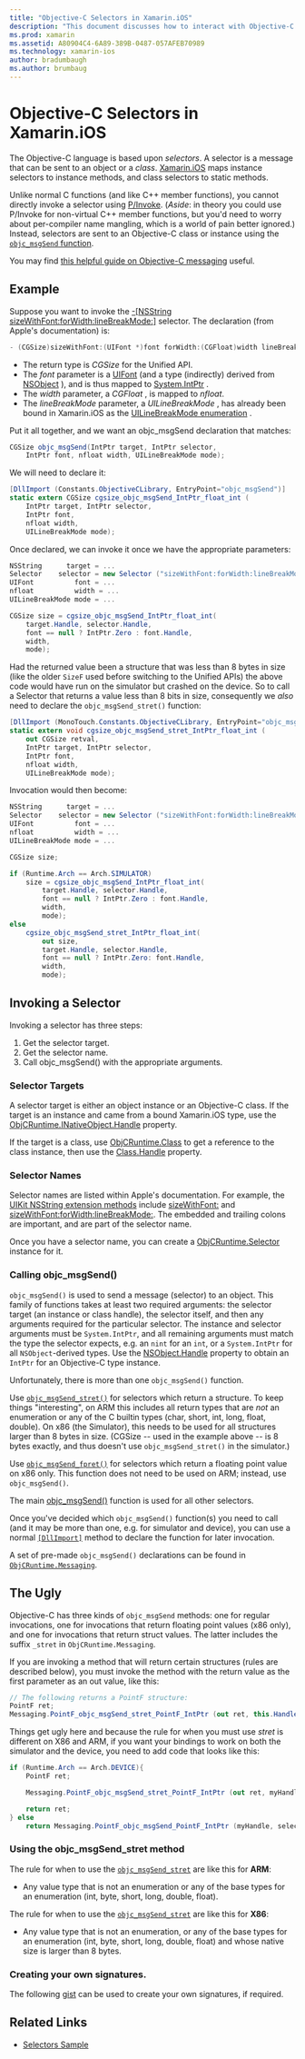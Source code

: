```yaml
---
title: "Objective-C Selectors in Xamarin.iOS"
description: "This document discusses how to interact with Objective-C selectors from C#. It describes how to invoke selectors and technical considerations that must be taken into account when doing so."
ms.prod: xamarin
ms.assetid: A80904C4-6A89-389B-0487-057AFEB70989
ms.technology: xamarin-ios
author: bradumbaugh
ms.author: brumbaug
---
```


# Objective-C Selectors in Xamarin.iOS

The Objective-C language is based upon *selectors*. A selector is a
message that can be sent to an object or a *class*. [Xamarin.iOS](~/ios/internals/api-design/index.md) maps instance selectors
to instance methods, and class selectors to static methods.

Unlike normal C functions (and like C++ member functions), you cannot
directly invoke a selector using [P/Invoke](http://www.mono-project.com/docs/advanced/pinvoke/).
(*Aside*: in theory you could use P/Invoke for non-virtual C++ member
functions, but you'd need to worry about per-compiler name mangling, which is a
world of pain better ignored.) Instead, selectors are sent to an Objective-C
class or instance using the [`objc_msgSend` function](http://developer.apple.com/mac/library/documentation/Cocoa/Reference/ObjCRuntimeRef/Reference/reference.html#//apple_ref/c/func/objc_msgSend).

You may find [this helpful guide on Objective-C messaging](http://developer.apple.com/iphone/library/documentation/cocoa/conceptual/ObjCRuntimeGuide/Articles/ocrtHowMessagingWorks.html) useful.

<a name="Example" />

## Example

Suppose you want to invoke the [-[NSString sizeWithFont:forWidth:lineBreakMode:]](http://developer.apple.com/iphone/library/documentation/UIKit/Reference/NSString_UIKit_Additions/Reference/Reference.html#//apple_ref/occ/instm/NSString/sizeWithFont:forWidth:lineBreakMode:) selector.
The declaration (from Apple's documentation) is:

```csharp
- (CGSize)sizeWithFont:(UIFont *)font forWidth:(CGFloat)width lineBreakMode:(UILineBreakMode)lineBreakMode
```

-  The return type is *CGSize* for the Unified API.
-  The  *font* parameter is a  [UIFont](https://developer.xamarin.com/api/type/UIKit.UIFont/) (and a type (indirectly) derived from  [NSObject](https://developer.xamarin.com/api/type/Foundation.NSObject/) ), and is thus mapped to  [System.IntPtr](xref:System.IntPtr) .
-  The  *width* parameter, a  *CGFloat* , is mapped to *nfloat*.
-  The  *lineBreakMode* parameter, a  *UILineBreakMode* , has already been bound in Xamarin.iOS as the  [UILineBreakMode enumeration](https://developer.xamarin.com/api/type/UIKit.UILineBreakMode/) .


Put it all together, and we want an objc_msgSend declaration that
matches:

```csharp
CGSize objc_msgSend(IntPtr target, IntPtr selector,
    IntPtr font, nfloat width, UILineBreakMode mode);
```

We will need to declare it:

```csharp
[DllImport (Constants.ObjectiveCLibrary, EntryPoint="objc_msgSend")]
static extern CGSize cgsize_objc_msgSend_IntPtr_float_int (
    IntPtr target, IntPtr selector,
    IntPtr font,
    nfloat width,
    UILineBreakMode mode);
```

Once declared, we can invoke it once we have the appropriate parameters:

```csharp
NSString      target = ...
Selector    selector = new Selector ("sizeWithFont:forWidth:lineBreakMode:");
UIFont          font = ...
nfloat          width = ...
UILineBreakMode mode = ...

CGSize size = cgsize_objc_msgSend_IntPtr_float_int(
    target.Handle, selector.Handle,
    font == null ? IntPtr.Zero : font.Handle,
    width,
    mode);
```

Had the returned value been a structure that was less than 8 bytes in size  (like the older `SizeF` used before switching to the Unified APIs) the above code would have run on the simulator but crashed on the device. So to call a Selector that returns a value less than 8 bits in size, consequently we *also*
need to declare the `objc_msgSend_stret()` function:

```csharp
[DllImport (MonoTouch.Constants.ObjectiveCLibrary, EntryPoint="objc_msgSend_stret")]
static extern void cgsize_objc_msgSend_stret_IntPtr_float_int (
    out CGSize retval,
    IntPtr target, IntPtr selector,
    IntPtr font,
    nfloat width,
    UILineBreakMode mode);
```

Invocation would then become:

```csharp
NSString      target = ...
Selector    selector = new Selector ("sizeWithFont:forWidth:lineBreakMode:");
UIFont          font = ...
nfloat          width = ...
UILineBreakMode mode = ...

CGSize size;

if (Runtime.Arch == Arch.SIMULATOR)
    size = cgsize_objc_msgSend_IntPtr_float_int(
        target.Handle, selector.Handle,
        font == null ? IntPtr.Zero : font.Handle,
        width,
        mode);
else
    cgsize_objc_msgSend_stret_IntPtr_float_int(
        out size,
        target.Handle, selector.Handle,
        font == null ? IntPtr.Zero: font.Handle,
        width,
        mode);
```


<a name="Invoking_a_Selector" />

## Invoking a Selector

Invoking a selector has three steps:

1.  Get the selector target.
1.  Get the selector name.
1.  Call objc_msgSend() with the appropriate arguments.


<a name="Selector_Targets" />

### Selector Targets

A selector target is either an object instance or an Objective-C class. If
the target is an instance and came from a bound Xamarin.iOS type, use the [ObjCRuntime.INativeObject.Handle](https://developer.xamarin.com/api/property/ObjCRuntime.INativeObject.Handle/) property.

If the target is a class, use [ObjCRuntime.Class](https://developer.xamarin.com/api/type/ObjCRuntime.Class/) to get a reference to the class
instance, then use the [Class.Handle](https://developer.xamarin.com/api/property/ObjCRuntime.Class.Handle/) property.


<a name="Selector_Names" />

### Selector Names

Selector names are listed within Apple's documentation. For example, the [UIKit NSString extension methods](http://developer.apple.com/iphone/library/documentation/UIKit/Reference/NSString_UIKit_Additions/Reference/Reference.html) include [sizeWithFont:](http://developer.apple.com/iphone/library/documentation/UIKit/Reference/NSString_UIKit_Additions/Reference/Reference.html#//apple_ref/occ/instm/NSString/sizeWithFont:) and [sizeWithFont:forWidth:lineBreakMode:](http://developer.apple.com/iphone/library/documentation/UIKit/Reference/NSString_UIKit_Additions/Reference/Reference.html#//apple_ref/occ/instm/NSString/sizeWithFont:forWidth:lineBreakMode:). The embedded and
trailing colons are important, and are part of the selector name.

Once you have a selector name, you can create a [ObjCRuntime.Selector](https://developer.xamarin.com/api/type/ObjCRuntime.Selector/) instance for it.


<a name="Calling_objc_msgSend()" />

### Calling objc_msgSend()

 `objc_msgSend()` is used to send a message (selector) to an
object. This family of functions takes at least two required arguments: the
selector target (an instance or class handle), the selector itself, and then any
arguments required for the particular selector. The instance and selector
arguments must be `System.IntPtr`, and all remaining arguments must
match the type the selector expects, e.g. an `nint` for an `int`, or a `System.IntPtr` for all `NSObject`-derived types. Use the [NSObject.Handle](https://developer.xamarin.com/api/property/Foundation.NSObject.Handle/) property to obtain an `IntPtr`
for an Objective-C type instance.

Unfortunately, there is more than one `objc_msgSend()` function.

Use [`objc_msgSend_stret()`](http://developer.apple.com/mac/library/documentation/Cocoa/Reference/ObjCRuntimeRef/Reference/reference.html#//apple_ref/c/func/objc_msgSend_stret) for selectors which return a structure.
To keep things "interesting", on ARM this includes all return types that are *not* an enumeration or any of the C builtin types (char, short, int,
long, float, double). On x86 (the Simulator), this needs to be used for all
structures larger than 8 bytes in size. (CGSize -- used in the example above --
is 8 bytes exactly, and thus doesn't use `objc_msgSend_stret()` in
the simulator.)

Use [`objc_msgSend_fpret()`](http://developer.apple.com/mac/library/documentation/Cocoa/Reference/ObjCRuntimeRef/Reference/reference.html#//apple_ref/c/func/objc_msgSend_fpret) for selectors which return a floating
point value on x86 only. This function does not need to be used on ARM; instead,
use `objc_msgSend()`.

The main [objc_msgSend()](http://developer.apple.com/mac/library/documentation/Cocoa/Reference/ObjCRuntimeRef/Reference/reference.html#//apple_ref/c/func/objc_msgSend) function is used for all other selectors.

Once you've decided which `objc_msgSend()` function(s) you need to
call (and it may be more than one, e.g. for simulator and device), you can use a
normal [`[DllImport]`](xref:System.Runtime.InteropServices.DllImportAttribute) method to declare the function for later
invocation.

A set of pre-made `objc_msgSend()` declarations can be found in [`ObjCRuntime.Messaging`](https://developer.xamarin.com/api/type/ObjCRuntime.Messaging/).


<a name="ugly" />

## The Ugly

Objective-C has three kinds of `objc_msgSend` methods: one for
regular invocations, one for invocations that return floating point values (x86
only), and one for invocations that return struct values. The latter includes
the suffix `_stret` in `ObjCRuntime.Messaging`.

If you are invoking a method that will return certain structures (rules are
described below), you must invoke the method with the return value as the first
parameter as an out value, like this:

```csharp
// The following returns a PointF structure:
PointF ret;
Messaging.PointF_objc_msgSend_stret_PointF_IntPtr (out ret, this.Handle, selConvertPointFromWindow.Handle, point, window.Handle);
```

Things get ugly here and because the rule for when you must use _stret_ is
different on X86 and ARM, if you want your bindings to work on both the
simulator and the device, you need to add code that looks like this:

```csharp
if (Runtime.Arch == Arch.DEVICE){
    PointF ret;

    Messaging.PointF_objc_msgSend_stret_PointF_IntPtr (out ret, myHandle, selector.Handle);

    return ret;
} else
    return Messaging.PointF_objc_msgSend_PointF_IntPtr (myHandle, selector.Handle);
```

### Using the objc\_msgSend\_stret method

The rule for when to use the [`objc_msgSend_stret`](http://developer.apple.com/mac/library/documentation/Cocoa/Reference/ObjCRuntimeRef/Reference/reference.html#//apple_ref/c/func/objc_msgSend_stret) are like this for **ARM**:

-  Any value type that is not an enumeration or any of the base types for an enumeration (int, byte, short, long, double, float).


The rule for when to use the [`objc_msgSend_stret`](http://developer.apple.com/mac/library/documentation/Cocoa/Reference/ObjCRuntimeRef/Reference/reference.html#//apple_ref/c/func/objc_msgSend_stret) are like this for **X86**:

-  Any value type that is not an enumeration, or any of the base types for an enumeration (int, byte, short, long, double, float) and whose native size is larger than 8 bytes.


### Creating your own signatures.

The following [gist](https://gist.github.com/rolfbjarne/981b778a99425a6e630c) can be used to create your own signatures, if required.



## Related Links

- [Selectors Sample](https://developer.xamarin.com/samples/mac-ios/Objective-C/Selectors/)
